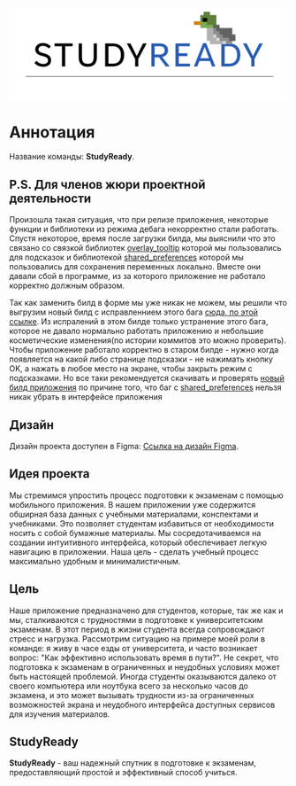 
![StudyReady](https://github.com/megavvve/StudyReady/blob/main/assets/images/logo_for_github.png)
# Аннотация

Название команды: **StudyReady**.

## P.S. Для членов жюри проектной деятельности
Произошла такая ситуация, что при релизе приложения, некоторые функции и библиотеки из режима дебага некорректно стали работать. Спустя некоторое, время после загрузки билда, мы выяснили что это связано со связкой библиотек [overlay_tooltip](https://pub.dev/packages/overlay_tooltip) которой мы пользовались для подсказок и библиотекой [shared_preferences](https://pub.dev/packages/shared_preferences) которой мы пользовались для сохранения переменных локально. Вместе они давали сбой в программе, из за которого приложение не работало корректно должным образом.

Так как заменить билд в форме мы уже никак не можем, мы решили что выгрузим новый билд с исправленнием этого бага [сюда, по этой ссылке](https://disk.yandex.ru/d/_ICjdZQXHbyifA). Из испралений в этом билде только устранение этого бага, которое не давало нормально работать приложению и небольшие косметические изменения(по истории коммитов это можно проверить).
Чтобы приложение работало корректно в старом билде - нужно когда появляется на какой либо странице подсказки - не нажимать кнопку OK, а нажать в любое место на экране, чтобы закрыть режим с подсказками. Но все таки рекомендуется скачивать и проверять [новый билд приложения](https://disk.yandex.ru/d/_ICjdZQXHbyifA) по причине того, что баг с [shared_preferences](https://pub.dev/packages/shared_preferences) нельзя никак убрать в интерфейсе приложения

## Дизайн

Дизайн проекта доступен в Figma: [Ссылка на дизайн Figma](https://www.figma.com/file/YwAxu33qMfDC6cTkDZLukL/Interface?type=design&node-id=0-1&mode=design&t=GaenxIAMAEaDyPgc-0).

## Идея проекта

Мы стремимся упростить процесс подготовки к экзаменам с помощью мобильного приложения. В нашем приложении уже содержится обширная база данных с учебными материалами, конспектами и учебниками. Это позволяет студентам избавиться от необходимости носить с собой бумажные материалы. Мы сосредотачиваемся на создании интуитивного интерфейса, который обеспечивает легкую навигацию в приложении. Наша цель - сделать учебный процесс максимально удобным и минималистичным.

## Цель

Наше приложение предназначено для студентов, которые, так же как и мы, сталкиваются с трудностями в подготовке к университетским экзаменам. В этот период в жизни студента всегда сопровождают стресс и нагрузка. Рассмотрим ситуацию на примере моей роли в команде: я живу в часе езды от университета, и часто возникает вопрос: "Как эффективно использовать время в пути?". Не секрет, что подготовка к экзаменам в ограниченных и неудобных условиях может быть настоящей проблемой. Иногда студенты оказываются далеко от своего компьютера или ноутбука всего за несколько часов до экзамена, и это может вызывать трудности из-за ограниченных возможностей экрана и неудобного интерфейса доступных сервисов для изучения материалов.

## StudyReady

**StudyReady** - ваш надежный спутник в подготовке к экзаменам, предоставляющий простой и эффективный способ учиться.

